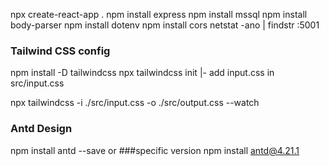 npx create-react-app .
npm install express 
npm install mssql 
npm install body-parser
npm install dotenv
npm install cors
netstat -ano | findstr :5001


### Tailwind CSS config
npm install -D tailwindcss
npx tailwindcss init
    |- add input.css in src/input.css

npx tailwindcss -i ./src/input.css -o ./src/output.css --watch

### Antd Design

npm install antd --save
or
###specific version
npm install antd@4.21.1